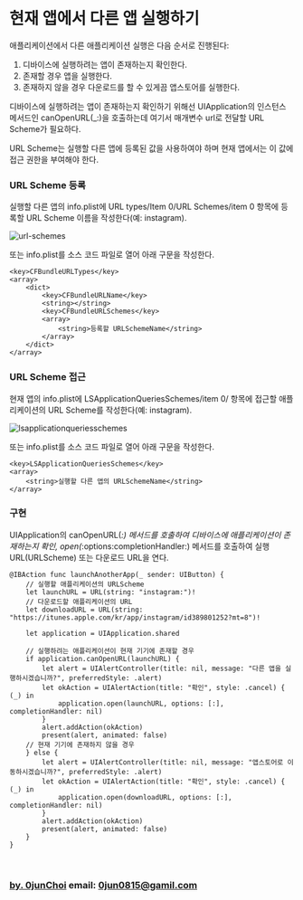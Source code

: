 # 현재 앱에서 다른 앱 실행하기


애플리케이션에서 다른 애플리케이션 실행은 다음 순서로 진행된다: 
1. 디바이스에 실행하려는 앱이 존재하는지 확인한다.
2. 존재할 경우 앱을 실행한다.
3. 존재하지 않을 경우 다운로드를 할 수 있게끔 앱스토어를 실행한다.


디바이스에 실행하려는 앱이 존재하는지 확인하기 위해선 UIApplication의 인스턴스 메서드인 canOpenURL(_:)을 호출하는데 여기서 매개변수 url로 전달할 URL Scheme가 필요하다.


URL Scheme는 실행할 다른 앱에 등록된 값을 사용하여야 하며 현재 앱에서는 이 값에 접근 권한을 부여해야 한다.


### URL Scheme 등록
실행할 다른 앱의 info.plist에 URL types/Item 0/URL Schemes/item 0 항목에 등록할 URL Scheme 이름을 작성한다(예: instagram).


![url-schemes](https://github.com/0jun0815/YJStudy/blob/master/iOS/현재%20앱에서%20다른%20앱%20실행하기/Images/url-schemes.png)


또는 info.plist를 소스 코드 파일로 열어 아래 구문을 작성한다.
```
<key>CFBundleURLTypes</key>
<array>
    <dict>
        <key>CFBundleURLName</key>
        <string></string>
        <key>CFBundleURLSchemes</key>
        <array>
            <string>등록할 URLSchemeName</string>
        </array>
    </dict>
</array>
```


### URL Scheme 접근
현재 앱의 info.plist에 LSApplicationQueriesSchemes/item 0/ 항목에 접근할 애플리케이션의 URL Scheme를 작성한다(예: instagram).


![lsapplicationqueriesschemes](https://github.com/0jun0815/YJStudy/blob/master/iOS/현재%20앱에서%20다른%20앱%20실행하기/Images/lsapplicationqueriesschemes.png)


또는 info.plist를 소스 코드 파일로 열어 아래 구문을 작성한다.
```
<key>LSApplicationQueriesSchemes</key>
<array>
    <string>실행할 다른 앱의 URLSchemeName</string>
</array>
```


### 구현
UIApplication의 canOpenURL(_:) 메서드를 호출하여 디바이스에 애플리케이션이 존재하는지 확인, open(_:options:completionHandler:) 메서드를 호출하여 실행 URL(URLScheme) 또는 다운로드 URL을 연다.


```
@IBAction func launchAnotherApp(_ sender: UIButton) {
    // 실행할 애플리케이션의 URLScheme
    let launchURL = URL(string: "instagram:")!
    // 다운로드할 애플리케이션의 URL
    let downloadURL = URL(string: "https://itunes.apple.com/kr/app/instagram/id389801252?mt=8")!

    let application = UIApplication.shared

    // 실행하려는 애플리케이션이 현재 기기에 존재할 경우
    if application.canOpenURL(launchURL) {
        let alert = UIAlertController(title: nil, message: "다른 앱을 실행하시겠습니까?", preferredStyle: .alert)
        let okAction = UIAlertAction(title: "확인", style: .cancel) { (_) in
            application.open(launchURL, options: [:], completionHandler: nil)
        }
        alert.addAction(okAction)
        present(alert, animated: false)
    // 현재 기기에 존재하지 않을 경우
    } else {
        let alert = UIAlertController(title: nil, message: "앱스토어로 이동하시겠습니까?", preferredStyle: .alert)
        let okAction = UIAlertAction(title: "확인", style: .cancel) { (_) in
            application.open(downloadURL, options: [:], completionHandler: nil)
        }
        alert.addAction(okAction)
        present(alert, animated: false)
    }
}
```


&nbsp;
&nbsp;      
### [by. 0junChoi](https://github.com/0jun0815) email: <0jun0815@gamil.com>
